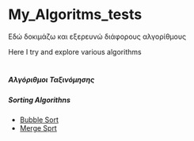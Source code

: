 # My_Algoritms_tests

Εδώ δοκιμάζω και εξερευνώ διάφορους αλγορίθμους 

Here I try and explore various algorithms

#

##### Αλγόριθμοι Ταξινόμησης  
##### Sorting Algorithns

 - [Bubble Sort](https://github.com/ka11inis/My_Algoritms_tests/tree/master/sort/Bubble%20Sort)
 - [Merge Sprt](https://github.com/ka11inis/My_Algoritms_tests/tree/master/sort/Merge%20Sort)

